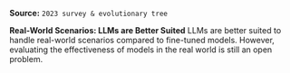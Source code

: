**Source:** `2023 survey & evolutionary tree`

**Real-World Scenarios: LLMs are Better Suited**
LLMs are better suited to handle real-world scenarios compared to fine-tuned models. However, evaluating the effectiveness of models in the real world is still an open problem.
